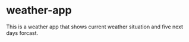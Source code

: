# weather-app
 This is a weather app that shows current weather situation and five next days forcast.
